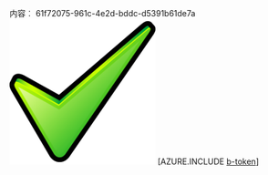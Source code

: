 内容︰ 61f72075-961c-4e2d-bddc-d5391b61de7a![图像](8e3ec392-62b3-47fe-bebf-66ee0bc4e333.png)
[AZURE.INCLUDE [b-token](4d047c52-b95a-47c7-b7b1-c9464894e587.md)]
